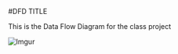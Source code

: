 #DFD TITLE

This is the Data Flow Diagram for the class project

![Imgur](http://i.imgur.com/8nDmZAH.jpg)
